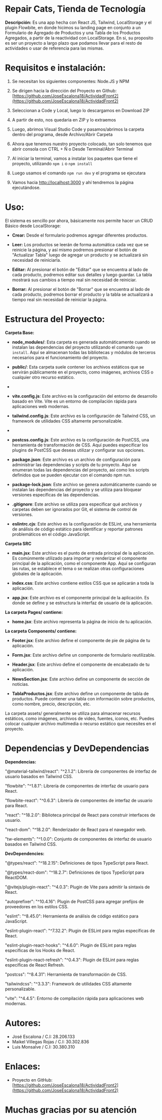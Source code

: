 # **Repair Cats, Tienda de Tecnología**

**Descripción:**
Es una app hecha con React JS, Tailwind, LocalStorage y el plugin Flowbite, en donde hicimos su landing page en conjunto a un Formulario de Agregado de Productos y una Tabla de los Productos Agregados, a partir de la reactividad con LocalStorage. En si, su proposito es ser un proyecto a largo plazo que podamos llevar para el resto de actividades o usar de referencia para las mismas.

# **Requisitos e instalación:**

1. Se necesitan los siguientes componentes: Node.JS y NPM

2. Se dirigen hacia la dirección del Proyecto en Github: [https://github.com/JoseEscalona18/ActividadFront2](https://github.com/JoseEscalona18/ActividadFront2)

3. Seleccionan a Code y Local, luego lo descargamos en Download ZIP

4. A partir de esto, nos quedaria en ZIP y lo extraemos

5. Luego, abrimos Visual Studio Code y pasamos/abrimos la carpeta dentro del programa, desde Archivo/Abrir Carpeta

6. Ahora que tenemos nuestro proyecto colocado, tan solo tenemos que abrir consola con CTRL + Ñ o Desde Terminal/Abrir Terminal

7. Al iniciar la terminal, vamos a instalar los paquetes que tiene el proyecto, utilizando `npm i` o `npm install`

8. Luego usamos el comando `npm run dev` y el programa se ejecutara

9. Vamos hacia [http://localhost:3000](http://localhost:3000) y ahí tendremos la página ejecutándose.

# **Uso:**

El sistema es sencillo por ahora, básicamente nos permite hacer un CRUD Básico desde LocalStorage:

- **Crear:** Desde el formulario podremos agregar diferentes productos.

- **Leer:** Los productos se leerán de forma automática cada vez que se reinicie la página, y así mismo podremos presionar el botón de "Actualizar Tabla" luego de agregar un producto y se actualizará sin necesidad de reiniciarla.

- **Editar:** Al presionar el botón de "Editar" que se encuentra al lado de cada producto, podremos editar sus detalles y luego guardar. La tabla mostrará sus cambios a tiempo real sin necesidad de reiniciar.

- **Borrar:** Al presionar el botón de "Borrar" que se encuentra al lado de cada producto, podremos borrar el producto y la tabla se actualizará a tiempo real sin necesidad de reiniciar la página.

# **Estructura del Proyecto:**

**Carpeta Base:**

- **node_modules/**: Esta carpeta es generada automáticamente cuando se instalan las dependencias del proyecto utilizando el comando `npm install`. Aquí se almacenan todas las bibliotecas y módulos de terceros necesarios para el funcionamiento del proyecto.

- **public/**: Esta carpeta suele contener los archivos estáticos que se servirán públicamente en el proyecto, como imágenes, archivos CSS o cualquier otro recurso estático.
- 
- **vite.config.js**: Este archivo es la configuración del entorno de desarrollo basado en Vite. Vite es un entorno de compilación rápida para aplicaciones web modernas. 

- **tailwind.config.js**: Este archivo es la configuración de Tailwind CSS, un framework de utilidades CSS altamente personalizable.
- 
- **postcss.config.js**: Este archivo es la configuración de PostCSS, una herramienta de transformación de CSS. Aquí puedes especificar los plugins de PostCSS que deseas utilizar y configurar sus opciones.

- **package.json**: Este archivo es un archivo de configuración para administrar las dependencias y scripts de tu proyecto. Aquí se enumeran todas las dependencias del proyecto, así como los scripts definidos que se pueden ejecutar con el comando npm run.

- **package-lock.json**: Este archivo se genera automáticamente cuando se instalan las dependencias del proyecto y se utiliza para bloquear versiones específicas de las dependencias.

- **.gitignore**: Este archivo se utiliza para especificar qué archivos y carpetas deben ser ignorados por Git, el sistema de control de versiones.

- **eslintrc.cjs**: Este archivo es la configuración de ESLint, una herramienta de análisis de código estático para identificar y reportar patrones problemáticos en el código JavaScript.

**Carpeta SRC**

- **main.jsx**: Este archivo es el punto de entrada principal de la aplicación. Es comúnmente utilizado para importar y renderizar el componente principal de la aplicación, como el componente App. Aquí se configuran las rutas, se establece el tema o se realizan otras configuraciones globales de la aplicación.

- **index.css**: Este archivo contiene estilos CSS que se aplicarán a toda la aplicación.

- **app.jsx**: Este archivo es el componente principal de la aplicación. Es donde se define y se estructura la interfaz de usuario de la aplicación.

**La carpeta Pages/ contiene:**

- **home.jsx**: Este archivo representa la página de inicio de tu aplicación.

**La carpeta Components/ contiene:**

- **Footer.jsx**: Este archivo define el componente de pie de página de tu aplicación.

- **Form.jsx**: Este archivo define un componente de formulario reutilizable.

- **Header.jsx**: Este archivo define el componente de encabezado de tu aplicación.

- **NewsSection.jsx**: Este archivo define un componente de sección de noticias.

- **TablaProductos.jsx**: Este archivo define un componente de tabla de productos. Puede contener una tabla con información sobre productos, como nombre, precio, descripción, etc.

La carpeta assets/ generalmente se utiliza para almacenar recursos estáticos, como imágenes, archivos de video, fuentes, iconos, etc. Puedes colocar cualquier archivo multimedia o recurso estático que necesites en el proyecto.

# **Dependencias y DevDependencias**

**Dependencias:**

"@material-tailwind/react": "^2.1.2": Librería de componentes de interfaz de usuario basados en Tailwind CSS.

"flowbite": "^1.8.1": Librería de componentes de interfaz de usuario para React.

"flowbite-react": "^0.6.3": Librería de componentes de interfaz de usuario para React.

"react": "^18.2.0": Biblioteca principal de React para construir interfaces de usuario.

"react-dom": "^18.2.0": Renderizador de React para el navegador web.

"tw-elements": "^1.0.0": Conjunto de componentes de interfaz de usuario basados en Tailwind CSS.

**DevDependencies:**

"@types/react": "^18.2.15": Definiciones de tipos TypeScript para React.

"@types/react-dom": "^18.2.7": Definiciones de tipos TypeScript para ReactDOM.

"@vitejs/plugin-react": "^4.0.3": Plugin de Vite para admitir la sintaxis de React.

"autoprefixer": "^10.4.16": Plugin de PostCSS para agregar prefijos de proveedores en los estilos CSS.

"eslint": "^8.45.0": Herramienta de análisis de código estático para JavaScript.

"eslint-plugin-react": "^7.32.2": Plugin de ESLint para reglas específicas de React.

"eslint-plugin-react-hooks": "^4.6.0": Plugin de ESLint para reglas específicas de los Hooks de React.

"eslint-plugin-react-refresh": "^0.4.3": Plugin de ESLint para reglas específicas de React Refresh.

"postcss": "^8.4.31": Herramienta de transformación de CSS.

"tailwindcss": "^3.3.3": Framework de utilidades CSS altamente personalizable.

"vite": "^4.4.5": Entorno de compilación rápida para aplicaciones web modernas.

# **Autores:**

- José Escalona / C.I: 28.206.133
- Maikel Villegas Rojas / C.I: 30.302.836
- Luis Monsalve / C.I: 30.380.310

# **Enlaces:**

- Proyecto en GitHub: [https://github.com/JoseEscalona18/ActividadFront2](https://github.com/JoseEscalona18/ActividadFront2)

# **Muchas gracias por su atención**
